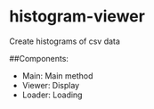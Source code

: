 histogram-viewer
================

Create histograms of csv data


##Components:
  * Main:                     Main method
  * Viewer:                   Display
  * Loader:                   Loading
